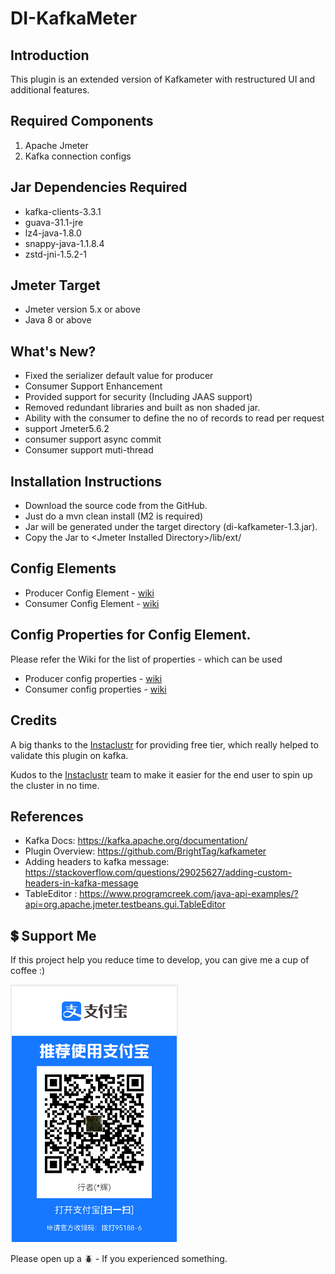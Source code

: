 # DI-KafkaMeter

## Introduction

This plugin is an extended version of Kafkameter with restructured UI and additional features.

## Required Components

1. Apache Jmeter
2. Kafka connection configs

## Jar Dependencies Required

* kafka-clients-3.3.1
* guava-31.1-jre
* lz4-java-1.8.0
* snappy-java-1.1.8.4
* zstd-jni-1.5.2-1

## Jmeter Target

* Jmeter version 5.x or above
* Java 8 or above

## What's New?

* Fixed the serializer default value for producer 
* Consumer Support Enhancement
* Provided support for security (Including JAAS support)
* Removed redundant libraries and built as non shaded jar.
* Ability with the consumer to define the no of records to read per request
* support Jmeter5.6.2
* consumer support async commit
* Consumer support muti-thread

## Installation Instructions

* Download the source code from the GitHub.
* Just do a mvn clean install (M2 is required)
* Jar will be generated under the target directory (di-kafkameter-1.3.jar).
* Copy the Jar to \<Jmeter Installed Directory\>/lib/ext/

## Config Elements

* Producer Config Element - [wiki](https://github.com/rollno748/di-kafkameter/wiki#producer-elements)
* Consumer Config Element - [wiki](https://github.com/rollno748/di-kafkameter/wiki#consumer-elements)

## Config Properties for Config Element.

Please refer the Wiki for the list of properties - which can be used

* Producer config properties - [wiki](https://github.com/rollno748/di-kafkameter/wiki#producer-properties)
* Consumer config properties - [wiki](https://github.com/rollno748/di-kafkameter/wiki#consumer-properties)

## Credits
A big thanks to the [Instaclustr](https://www.instaclustr.com/) for providing free tier, which really helped to validate this plugin on kafka.

Kudos to the [Instaclustr](https://www.instaclustr.com/) team to make it easier for the end user to spin up the cluster in no time.

## References

* Kafka Docs: https://kafka.apache.org/documentation/
* Plugin Overview: https://github.com/BrightTag/kafkameter
* Adding headers to kafka message: https://stackoverflow.com/questions/29025627/adding-custom-headers-in-kafka-message
* TableEditor : https://www.programcreek.com/java-api-examples/?api=org.apache.jmeter.testbeans.gui.TableEditor


## 💲 Support Me
If this project help you reduce time to develop, you can give me a cup of coffee :)

![](img.png)

Please open up a :beetle: - If you experienced something.

